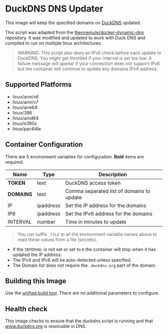 # DuckDNS DNS Updater

This image will keep the specified domains on [DuckDNS](https://www.duckdns.org) updated.

This script was adapted from the [theonemule/docker-dynamic-dns](https://github.com/theonemule/docker-dynamic-dns) repository.
It was modified and updated to work with Duck DNS and compiled to run on multiple linux architectures.

> WARNING: This script also does an IPv6 check before each update to DuckDNS.
You might get throttled if your interval is set too low.
A failure message will appear if your connection does not support IPv6 but the container will continue to update any domains IPv4 address.

## Supported Platforms

* linux/arm/v6
* linux/arm/v7
* linux/arm64
* linux/386
* linux/amd64
* linux/s390x
* linux/ppc64le

## Container Configuration

There are 5 environment variables for configuration.
**Bold** items are required.

| Name         | Type      | Description                               |
| ------------ | --------- | ----------------------------------------- |
| **TOKEN**    | text      | DuckDNS access token                      |
| **DOMAINS**  | text      | Comma separated list of domains to update |
| IP           | ipaddress | Set the IP address for the domains        |
| IP6          | ipaddress | Set the IPv6 address for the domains      |
| INTERVAL     | number    | Time in minutes to update                 |

> You can suffix `_FILE` to all the environment variable names above to read these values from a file (secrets).

* If the `INTERVAL` is not set or set to `0` the container will stop when it has updated the IP address.
* The IPv4 and IPv6 will be auto-detected unless specified.
* The Domain list does not require the `.duckdns.org` part of the domain.

## Building this Image

Use the [unified build tool](/README.md#building-images).
There are no additional parameters to configure.

## Health check

This image checks to ensure that the duckdns script is running and that www.duckdns.org is resolvable in DNS.
